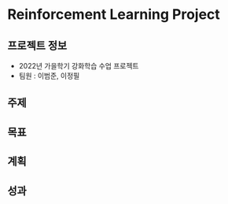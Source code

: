 # Reinforcement Learning Project

## 프로젝트 정보

- 2022년 가을학기 강화학습 수업 프로젝트
- 팀원 : 이범준, 이정필

## 주제



## 목표



## 계획



## 성과